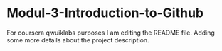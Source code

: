 # Modul-3-Introduction-to-Github
For coursera qwuiklabs purposes
I am editing the README file. Adding some more details about the project description.
